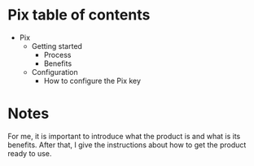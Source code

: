 
# Pix table of contents

- Pix
    - Getting started 
      - Process
      - Benefits
   - Configuration
      - How to configure the Pix key

# Notes

For me, it is important to introduce what the product is and what is its benefits. After that, I give the instructions about how to get the product ready to use.



